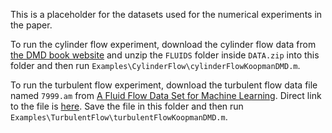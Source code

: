 This is a placeholder for the datasets used for the numerical experiments in the paper.

To run the cylinder flow experiment, download the cylinder flow data from [the DMD book website](http://dmdbook.com/DATA.zip) and unzip the `FLUIDS` folder inside `DATA.zip` into this folder and then run `Examples\CylinderFlow\cylinderFlowKoopmanDMD.m`.

To run the turbulent flow experiment, download the turbulent flow data file named `7999.am` from [A Fluid Flow Data Set for Machine Learning](https://doi.org/10.3929/ethz-b-000515488). Direct link to the file is [here](https://libdrive.ethz.ch/index.php/s/lv7dV40oYlkWJiC/download?path=%2F&files=7999.am). Save the file in this folder and then run `Examples\TurbulentFlow\turbulentFlowKoopmanDMD.m`.
